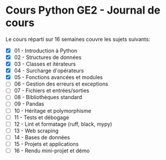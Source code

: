 # Cours Python GE2 - Journal de cours

Le cours réparti sur 16 semaines couvre les sujets suivants:

- [x] 01 - Introduction à Python
- [x] 02 - Structures de données
- [x] 03 - Classes et itérateurs
- [x] 04 - Surcharge d'opérateurs
- [x] 05 - Fonctions avancées et modules
- [ ] 06 - Gestion des erreurs et exceptions
- [ ] 07 - Fichiers et entrées/sorties
- [ ] 08 - Bibliothèques standard
- [ ] 09 - Pandas
- [ ] 10 - Héritage et polymorphisme
- [ ] 11 - Tests et débogage
- [ ] 12 - Lint et formatage (ruff, black, mypy)
- [ ] 13 - Web scraping
- [ ] 14 - Bases de données
- [ ] 15 - Projets et applications
- [ ] 16 - Rendu mini-projet et démo
